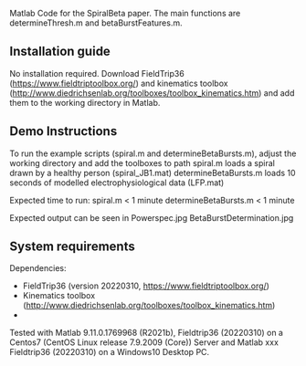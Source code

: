 Matlab Code for the SpiralBeta paper. 
The main functions are determineThresh.m and betaBurstFeatures.m. 


## Installation guide
No installation required.
Download FieldTrip36 (https://www.fieldtriptoolbox.org/) and kinematics toolbox (http://www.diedrichsenlab.org/toolboxes/toolbox_kinematics.htm) and add them to the working directory in Matlab.


## Demo Instructions
To run the example scripts (spiral.m and determineBetaBursts.m), adjust the working directory and add the toolboxes to path
spiral.m loads a spiral drawn by a healthy person (spiral_JB1.mat)
determineBetaBursts.m loads 10 seconds of modelled electrophysiological data (LFP.mat)

Expected time to run:
spiral.m < 1 minute
determineBetaBursts.m < 1 minute

Expected output can be seen in
Powerspec.jpg
BetaBurstDetermination.jpg


## System requirements
Dependencies:
- FieldTrip36 (version 20220310, https://www.fieldtriptoolbox.org/) 
- Kinematics toolbox (http://www.diedrichsenlab.org/toolboxes/toolbox_kinematics.htm)
- 
Tested with Matlab 9.11.0.1769968 (R2021b), Fieldtrip36 (20220310) on a Centos7 (CentOS Linux release 7.9.2009 (Core)) Server and Matlab xxx Fieldtrip36 (20220310) on a Windows10 Desktop PC.
